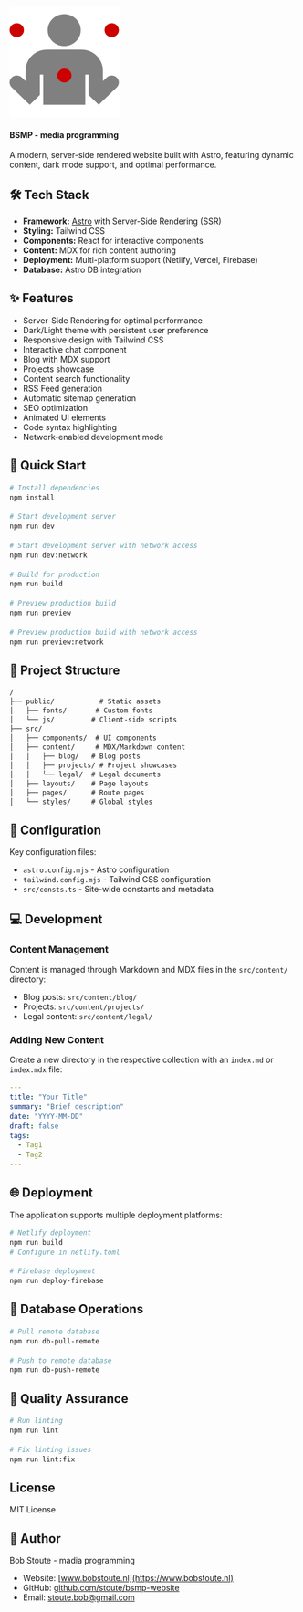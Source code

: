 ![Astro Sphere Lighthouse Score](public/images/logo@3x.png)

#### BSMP - media programming

A modern, server-side rendered website built with Astro, featuring dynamic content, dark mode support, and optimal performance.

## 🛠 Tech Stack

- **Framework:** [Astro](https://astro.build) with Server-Side Rendering (SSR)
- **Styling:** Tailwind CSS
- **Components:** React for interactive components
- **Content:** MDX for rich content authoring
- **Deployment:** Multi-platform support (Netlify, Vercel, Firebase)
- **Database:** Astro DB integration

## ✨ Features

- Server-Side Rendering for optimal performance
- Dark/Light theme with persistent user preference
- Responsive design with Tailwind CSS
- Interactive chat component
- Blog with MDX support
- Projects showcase
- Content search functionality
- RSS Feed generation
- Automatic sitemap generation
- SEO optimization
- Animated UI elements
- Code syntax highlighting
- Network-enabled development mode

## 🚀 Quick Start

```bash
# Install dependencies
npm install

# Start development server
npm run dev

# Start development server with network access
npm run dev:network

# Build for production
npm run build

# Preview production build
npm run preview

# Preview production build with network access
npm run preview:network
```

## 📁 Project Structure

```
/
├── public/           # Static assets
│   ├── fonts/       # Custom fonts
│   └── js/         # Client-side scripts
├── src/
│   ├── components/  # UI components
│   ├── content/     # MDX/Markdown content
│   │   ├── blog/   # Blog posts
│   │   ├── projects/ # Project showcases
│   │   └── legal/  # Legal documents
│   ├── layouts/    # Page layouts
│   ├── pages/      # Route pages
│   └── styles/     # Global styles
```

## 🔧 Configuration

Key configuration files:
- `astro.config.mjs` - Astro configuration
- `tailwind.config.mjs` - Tailwind CSS configuration
- `src/consts.ts` - Site-wide constants and metadata

## 💻 Development

### Content Management

Content is managed through Markdown and MDX files in the `src/content/` directory:
- Blog posts: `src/content/blog/`
- Projects: `src/content/projects/`
- Legal content: `src/content/legal/`

### Adding New Content

Create a new directory in the respective collection with an `index.md` or `index.mdx` file:

```yaml
---
title: "Your Title"
summary: "Brief description"
date: "YYYY-MM-DD"
draft: false
tags:
  - Tag1
  - Tag2
---
```

## 🌐 Deployment

The application supports multiple deployment platforms:

```bash
# Netlify deployment
npm run build
# Configure in netlify.toml

# Firebase deployment
npm run deploy-firebase
```

## 🔄 Database Operations

```bash
# Pull remote database
npm run db-pull-remote

# Push to remote database
npm run db-push-remote
```

## 🧪 Quality Assurance

```bash
# Run linting
npm run lint

# Fix linting issues
npm run lint:fix
```

## License

MIT License

## 👤 Author

Bob Stoute - madia programming
- Website: [www.bobstoute.nl](https://www.bobstoute.nl)
- GitHub: [github.com/stoute/bsmp-website](https://github.com/stoute/bsmp-website)
- Email: stoute.bob@gmail.com


